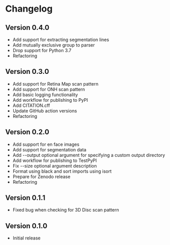 # Changelog

## Version 0.4.0
* Add support for extracting segmentation lines
* Add mutually exclusive group to parser
* Drop support for Python 3.7
* Refactoring

## Version 0.3.0
* Add support for Retina Map scan pattern
* Add support for ONH scan pattern
* Add basic logging functionality
* Add workflow for publishing to PyPI
* Add CITATION.cff
* Update GitHub action versions
* Refactoring

## Version 0.2.0
* Add support for en face images
* Add support for segmentation data
* Add --output optional argument for specifying a custom output directory
* Add workflow for publishing to TestPyPI
* Fix --size optional argument description
* Format using black and sort imports using isort
* Prepare for Zenodo release
* Refactoring

## Version 0.1.1
* Fixed bug when checking for 3D Disc scan pattern

## Version 0.1.0
* Initial release
